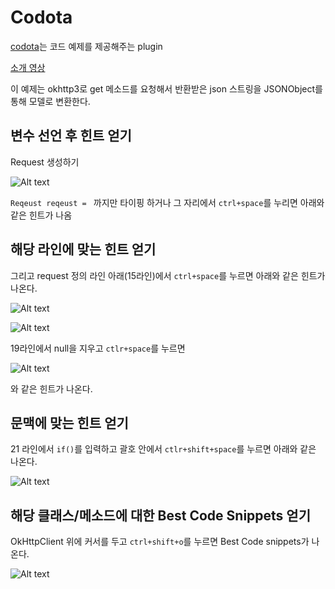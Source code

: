 # Codota

[codota](https://www.codota.com)는 코드 예제를 제공해주는 plugin

[소개 영상](https://www.youtube.com/watch?v=T_wTs95wsl4)

이 예제는 okhttp3로 get 메소드를 요청해서 반환받은 json 스트링을 JSONObject를 통해 모델로 변환한다.

## 변수 선언 후 힌트 얻기

Request 생성하기

![Alt text](https://monosnap.com/image/lUNKXh1LCMUObfvnAbfdugP1vCX0Gr)

`Reqeust reqeust = ` 까지만 타이핑 하거나 그 자리에서 `ctrl+space`를 누리면 아래와 같은 힌트가 나옴

## 해당 라인에 맞는 힌트 얻기

그리고 request 정의 라인 아래(15라인)에서 `ctrl+space`를 누르면 아래와 같은 힌트가 나온다.

![Alt text](https://monosnap.com/image/qDqpdhcPfGNZul0VQoXKXXXFVfzVIU)

![Alt text](https://monosnap.com/image/doQjzxZyQCb5bc5nWLtv5xcX5J2VIQ)

19라인에서 null을 지우고 `ctlr+space`를 누르면 

![Alt text](https://monosnap.com/image/GNxEtC8u7cxcjzlhLLEDz3BIcFnE2o)

와 같은 힌트가 나온다.

## 문맥에 맞는 힌트 얻기

21 라인에서 `if()`를 입력하고 괄호 안에서 `ctlr+shift+space`를 누르면 아래와 같은 나온다.

![Alt text](https://monosnap.com/image/vzEaLJds737Uzg0yGnvKdK2L0ixlUB)

## 해당 클래스/메소드에 대한 Best Code Snippets 얻기

OkHttpClient 위에 커서를 두고 `ctrl+shift+o`를 누르면 Best Code snippets가 나온다.

![Alt text](https://monosnap.com/image/hs7oKJswrWAAC0wNNLKJfEnHWbN4FT)